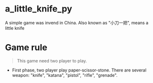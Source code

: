 # a_little_knife_py
A simple game was invend in China. Also known as "小刀一把", means a little knife

# Game rule
> This game need two player to play.
* First phase, two player play paper-scissor-stone.
There are several weapon: "knife", "katana", "pistol", "rifle", "grenade".
